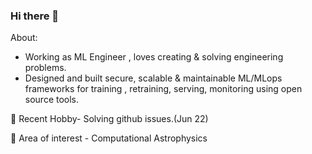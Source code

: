 ### Hi there 👋 

About:
- Working as ML Engineer , loves creating & solving engineering problems.
- Designed and built secure, scalable & maintainable ML/MLops frameworks for training , retraining, serving, monitoring using open source tools.
 
🌱 Recent Hobby-  Solving github issues.(Jun 22)
    
🔭 Area of interest
    - Computational Astrophysics

<!--
**tpanthera/tpanthera** is a ✨ _special_ ✨ repository because its `README.md` (this file) appears on your GitHub profile.

Here are some ideas to get you started:

- 🔭 I’m currently working on ...
- 🌱 I’m currently learning ...
- 👯 I’m looking to collaborate on ...
- 🤔 I’m looking for help with ...
- 💬 Ask me about ...
- 📫 How to reach me: ...
- 😄 Pronouns: ...
- ⚡ Fun fact: ...
-->
